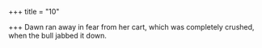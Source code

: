 +++
title = "10"

+++
Dawn ran away in fear from her cart, which was completely crushed, when the bull jabbed it down.